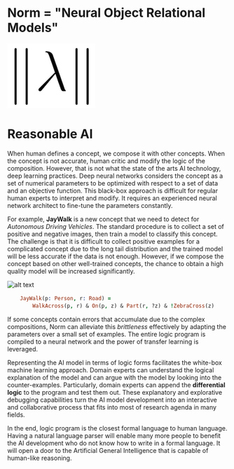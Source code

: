 # Norm = "Neural Object Relational Models"


![alt text](docs/_static/norm-logo.png "Norm Logo")


Reasonable AI
=======================================

When human defines a concept, we compose it with other concepts. When the concept is not accurate, human critic and
modify the logic of the composition. However, that is not what the state of the arts AI technology, deep learning
practices. Deep neural networks considers the concept as a set of numerical
parameters to be optimized with respect to a set of data and an objective function. This black-box approach is
difficult for regular human experts to interpret and modify. It requires an experienced neural network architect to
fine-tune the parameters constantly.


For example, **JayWalk** is a new concept that we need to detect for *Autonomous Driving Vehicles*. The standard procedure
is to collect a set of positive and negative images, then train a model to classify this concept. The challenge is that
it is difficult to collect positive examples for a complicated concept due to the long tail distribution and the
trained model will be less accurate if the data is not enough. However, if we compose the concept based on other
well-trained concepts, the chance to obtain a high quality model will be increased significantly.

![alt text](docs/_static/jaywalk.png "Jay Walk Example")

``` prolog
    JayWalk(p: Person, r: Road) =
        WalkAcross(p, r) & On(p, z) & Part(r, ?z) & !ZebraCross(z)
```

If some concepts contain errors that accumulate due to the complex compositions, Norm can alleviate this
*brittleness* effectively by adapting the parameters over a small set of examples. The entire logic program is compiled
to a neural network and the power of transfer learning is leveraged.


Representing the AI model in terms of logic forms facilitates the white-box machine learning approach. Domain experts
can understand the logical explanation of the model and can argue with the model by looking into the counter-examples.
Particularly, domain experts can append the **differential logic** to the program and test them out. These explanatory
and explorative debugging capabilities turn the AI model development into an interactive and collaborative process
that fits into most of research agenda in many fields.


In the end, logic program is the closest formal language to human language. Having a natural language parser will enable
many more people to benefit the AI development who do not know how to write in a formal language. It will open a door to
the Artificial General Intelligence that is capable of human-like reasoning.

